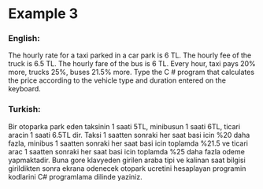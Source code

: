 # Example 3

### English: 
The hourly rate for a taxi parked in a car park is 6 TL. The hourly fee of the truck is 6.5 TL. The hourly fare of the bus is 6 TL. Every hour, taxi pays 20% more, trucks 25%, buses 21.5% more. Type the C # program that calculates the price according to the vehicle type and duration entered on the keyboard.


### Turkish:
Bir otoparka park eden taksinin 1 saati 5TL, minibusun 1 saati 6TL, ticari aracin 1 saati 6.5TL dir. Taksi 1 saatten sonraki her saat basi icin %20 daha fazla, minibus 1 saatten sonraki her saat basi icin toplamda %21.5 ve ticari arac 1 saatten sonraki her saat basi icin toplamda %25 daha fazla odeme yapmaktadir. Buna gore klavyeden girilen araba tipi ve kalinan saat bilgisi girildikten sonra ekrana odenecek otopark ucretini hesaplayan programin kodlarini C# programlama dilinde yaziniz.